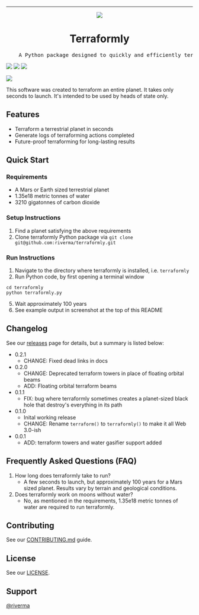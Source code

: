 <!-- ********************************************************************************************* -->
<!-- NOTE: this is NOT a real project, this is a template to be used for your own REAMDE.md files! -->
<!-- ********************************************************************************************* -->

<!-- Header block for project -->
<hr>

<div align="center">

<span style="display:block;text-align:center">
  
  ![](https://www.nasa.gov/sites/default/files/styles/side_image/public/thumbnails/image/nasa-logo-web-rgb.png?itok=uDhKSTb1)
  <!-- ☝️ Replace with your logo (if applicable) ☝️ -->
  
</span>

  <h1 align="center">Terraformly</h1>
  <!-- ☝️ Replace with your repo name ☝️ -->

</div>

<pre align="center">
    A Python package designed to quickly and efficiently terraform a planet.
</pre>
<!-- ☝️ Replace with a single sentence describing the purpose of your repo / proj ☝️ -->

<!-- Header block for project -->

![](https://img.shields.io/github/last-commit/riverma/terraformly) ![](https://img.shields.io/github/downloads/riverma/terraformly/total) ![](https://img.shields.io/github/stars/riverma/github_test_area?style=social) 
<!-- ☝️ Add badges via: https://shields.io ☝️ -->

![](https://picsum.photos/id/1002/1024/800)
<!-- ☝️ Screenshot of your software (if applicable) ☝️ -->

This software was created to terraform an entire planet. It takes only seconds to launch. It's intended to be used by heads of state only. 
<!-- ☝️ Replace with a more detailed description of your repository, including why it was made and whom its intended for.  ☝️ -->

## Features

* Terraform a terrestrial planet in seconds
* Generate logs of terraforming actions completed
* Future-proof terraforming for long-lasting results

<!-- ☝️ Replace with a bullet-point list of your features ☝️ -->

## Quick Start

### Requirements

* A Mars or Earth sized terrestrial planet
* 1.35e18 metric tonnes of water
* 3210 gigatonnes of carbon dioxide

<!-- ☝️ Replace with a bullet-point list of your requirements, including hardware if applicable ☝️ -->

### Setup Instructions

1. Find a planet satisfying the above requirements
2. Clone terraformly Python package via `git clone git@github.com:riverma/terraformly.git`

<!-- ☝️ Replace with a bullet-point list of how to set up your software prior to running ☝️ -->

### Run Instructions

1. Navigate to the directory where terraformly is installed, i.e. `terraformly`
2. Run Python code, by first opening a terminal window
```
cd terraformly
python terraformly.py
```
5. Wait approximately 100 years
6. See example output in screenshot at the top of this README

<!-- ☝️ Replace with a bullet-point list of your run instructions, including expected results ☝️ -->

## Changelog

See our [releases](https://github.com/riverma/terraformly/releases) page for details, but a summary is listed below:

* 0.2.1
    * CHANGE: Fixed dead links in docs
* 0.2.0
    * CHANGE: Deprecated terraform towers in place of floating orbital beams
    * ADD: Floating orbital terraform beams
* 0.1.1
    * FIX: bug where terraformly sometimes creates a planet-sized black hole that destroy's everything in its path
* 0.1.0
    * Inital working release
    * CHANGE: Rename `terraform()` to `terraformly()` to make it all Web 3.0-ish
* 0.0.1
    * ADD: terraform towers and water gasifier support added

<!-- ☝️ Replace with a bullet-point list of your release notes like above, or just link to your releases page ☝️ -->

## Frequently Asked Questions (FAQ)

1. How long does terraformly take to run?
   - A few seconds to launch, but approximately 100 years for a Mars sized planet. Results vary by terrain and geological conditions.
2. Does terraformly work on moons without water?
   - No, as mentioned in the requirements, 1.35e18 metric tonnes of water are required to run terraformly.

<!-- ☝️ Replace with a list of frequently asked questions from your project, or post a link to your FAQ on a discussion board ☝️ -->

## Contributing

See our [CONTRIBUTING.md](CONTRIBUTING.md) guide.

<!-- ☝️ Replace with a text describing how people may contribute to your project, or link to your contibution guide directly ☝️ -->

## License

See our [LICENSE](LICENSE). 

<!-- ☝️ Replace with the text of your copyright and license, or directly link to your license file ☝️ -->

## Support

[@riverma](https://github.com/riverma)

<!-- ☝️ Replace with the key individuals who should be contacted for questions ☝️ -->
